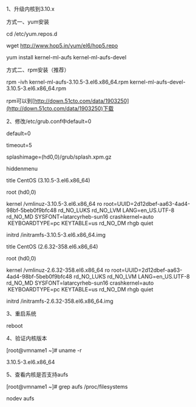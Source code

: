 1、升级内核到3.10.x

方式一、yum安装

cd /etc/yum.repos.d

wget http://www.hop5.in/yum/el6/hop5.repo

yum install kernel-ml-aufs kernel-ml-aufs-devel

方式二、rpm安装（推荐）

rpm -ivh kernel-ml-aufs-3.10.5-3.el6.x86_64.rpm kernel-ml-aufs-devel-3.10.5-3.el6.x86_64.rpm

rpm可以到[http://down.51cto.com/data/1903250](http://down.51cto.com/data/1903250)下载

2、修改/etc/grub.conf中default=0

default=0

timeout=5

splashimage=(hd0,0)/grub/splash.xpm.gz

hiddenmenu

title CentOS (3.10.5-3.el6.x86_64)

root (hd0,0)

 kernel /vmlinuz-3.10.5-3.el6.x86_64 ro root=UUID=2d12dbef-aa63-4ad4-98bf-5beb0f9bfc48 rd_NO_LUKS rd_NO_LVM LANG=en_US.UTF-8 rd_NO_MD SYSFONT=latarcyrheb-sun16 crashkernel=auto  KEYBOARDTYPE=pc KEYTABLE=us rd_NO_DM rhgb quiet

 initrd /initramfs-3.10.5-3.el6.x86_64.img

title CentOS (2.6.32-358.el6.x86_64)

root (hd0,0)

 kernel /vmlinuz-2.6.32-358.el6.x86_64 ro root=UUID=2d12dbef-aa63-4ad4-98bf-5beb0f9bfc48 rd_NO_LUKS rd_NO_LVM LANG=en_US.UTF-8 rd_NO_MD SYSFONT=latarcyrheb-sun16 crashkernel=auto  KEYBOARDTYPE=pc KEYTABLE=us rd_NO_DM rhgb quiet

initrd /initramfs-2.6.32-358.el6.x86_64.img

3、重启系统

reboot

4、验证内核版本

[root@vmname1 ~]# uname -r

3.10.5-3.el6.x86_64

5、查看内核是否支持aufs

[root@vmname1 ~]# grep aufs /proc/filesystems

nodev aufs
